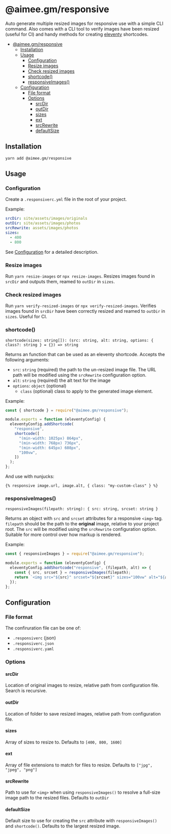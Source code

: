 # @aimee.gm/responsive

Auto generate multiple resized images for responsive use with a simple CLI command. Also comes with a CLI tool to verify images have been resized (useful for CI) and handy methods for creating [eleventy](https://11ty.dev) shortcodes.

- [@aimee.gm/responsive](#aimeegmresponsive)
  - [Installation](#installation)
  - [Usage](#usage)
    - [Configuration](#configuration)
    - [Resize images](#resize-images)
    - [Check resized images](#check-resized-images)
    - [shortcode()](#shortcode)
    - [responsiveImages()](#responsiveimages)
  - [Configuration](#configuration-1)
    - [File format](#file-format)
    - [Options](#options)
      - [srcDir](#srcdir)
      - [outDir](#outdir)
      - [sizes](#sizes)
      - [ext](#ext)
      - [srcRewrite](#srcrewrite)
      - [defaultSize](#defaultsize)

## Installation

```
yarn add @aimee.gm/responsive
```

## Usage

### Configuration

Create a `.responsiverc.yml` file in the root of your project.

Example:

```yaml
srcDir: site/assets/images/originals
outDir: site/assets/images/photos
srcRewrite: assets/images/photos
sizes:
  - 400
  - 800
```

See [Configuration](#Configuration) for a detailed description.

### Resize images

Run `yarn resize-images` or `npx resize-images`. Resizes images found in `srcDir` and outputs them, reamed to `outDir` in `sizes`.

### Check resized images

Run `yarn verify-resized-images` or `npx verify-resized-images`. Verifies images found in `srcDir` have been correctly resized and reamed to `outDir` in `sizes`. Useful for CI.

### shortcode()

`shortcode(sizes: string[]): (src: string, alt: string, options: { class?: string } = {}) => string`

Returns an function that can be used as an eleventy shortcode. Accepts the following arguments:

- `src`: `string` (required) the path to the un-resized image file. The URL path will be modified using the `srcRewrite` configuration option.
- `alt`: `string` (required) the alt text for the image
- `options`: `object` (optional)
  - `class` (optional) class to apply to the generated image element.

Example:

```javascript
const { shortcode } = require("@aimee.gm/responsive");

module.exports = function (eleventyConfig) {
  eleventyConfig.addShortcode(
    "responsive",
    shortcode([
      "(min-width: 1025px) 864px",
      "(min-width: 768px) 736px",
      "(min-width: 645px) 608px",
      "100vw",
    ])
  );
};
```

And use with nunjucks:

```nunjucks
{% responsive image.url, image.alt, { class: "my-custom-class" } %}
```

### responsiveImages()

`responsiveImages(filepath: string): { src: string, srcset: string }`

Returns an object with `src` and `srcset` attributes for a responsive `<img>` tag. `filepath` should be the path to the **original** image, relative to your project root. The `src` will be modified using the `srcRewrite` configuration option. Suitable for more control over how markup is rendered.

Example:

```javascript
const { responsiveImages } = require("@aimee.gm/responsive");

module.exports = function (eleventyConfig) {
  eleventyConfig.addShortcode("responsive", (filepath, alt) => {
    const { src, srcset } = responsiveImages(filepath);
    return `<img src="${src}" srcset="${srcset}" sizes="100vw" alt="${alt}">`;
  });
};
```

## Configuration

### File format

The confiruration file can be one of:

- `.responsiverc` (json)
- `.responsiverc.json`
- `.responsiverc.yaml`

### Options

#### srcDir

Location of original images to resize, relative path from configuration file. Search is recursive.

#### outDir

Location of folder to save resized images, relative path from configuration file.

#### sizes

Array of sizes to resize to. Defaults to `[400, 800, 1600]`

#### ext

Array of file extensions to match for files to resize. Defaults to `["jpg", "jpeg", "png"]`

#### srcRewrite

Path to use for `<img>` when using `responsiveImages()` to resolve a full-size image path to the resized files. Defaults to `outDir`

#### defaultSize

Default size to use for creating the `src` attribute with `responsiveImages()` and `shortcode()`. Defaults to the largest resized image.
